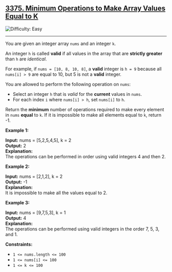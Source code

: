 ## [3375\. Minimum Operations to Make Array Values Equal to K](https://leetcode.com/problems/minimum-operations-to-make-array-values-equal-to-k)

![Difficulty: Easy](https://img.shields.io/badge/Difficulty-Easy-brightgreen)

---

You are given an integer array `nums` and an integer `k`.

An integer `h` is called **valid** if all values in the array that are **strictly greater** than `h` are _identical_.

For example, if `nums = [10, 8, 10, 8]`, a **valid** integer is `h = 9` because all `nums[i] > 9` are equal to 10, but 5 is not a **valid** integer.

You are allowed to perform the following operation on `nums`:

- Select an integer `h` that is _valid_ for the **current** values in `nums`.
- For each index `i` where `nums[i] > h`, set `nums[i]` to `h`.

Return the **minimum** number of operations required to make every element in `nums` **equal** to `k`. If it is impossible to make all elements equal to `k`, return -1.

**Example 1:**

**Input:** nums = \[5,2,5,4,5\], k = 2\
**Output:** 2\
**Explanation:**\
The operations can be performed in order using valid integers 4 and then 2.

**Example 2:**

**Input:** nums = \[2,1,2\], k = 2\
**Output:** \-1\
**Explanation:**\
It is impossible to make all the values equal to 2.

**Example 3:**

**Input:** nums = \[9,7,5,3\], k = 1\
**Output:** 4\
**Explanation:**\
The operations can be performed using valid integers in the order 7, 5, 3, and 1.

**Constraints:**

- `1 <= nums.length <= 100`
- `1 <= nums[i] <= 100`
- `1 <= k <= 100`
